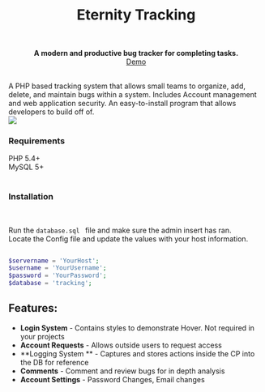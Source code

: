 
<h1 align="center">Eternity Tracking</h1> <br>
<p align="center">
<b>A modern and productive bug tracker for completing tasks.</b><br>
<a href="https://eternity-tracking.000webhostapp.com/Eternity-Tracking-backend-dev/Eternity-Tracking-backend-dev/src/index.php">Demo</a>
</p><br>
A PHP based tracking system that allows small teams to organize, add, delete, and maintain bugs within a system. Includes Account management and web application security. An easy-to-install program that allows developers to build off of.<br>
<a href="http://tinypic.com?ref=2na6105" target="_blank"><img src="http://i67.tinypic.com/2na6105.jpg" border="0"></a><br>
<h3>Requirements</h3>
PHP 5.4+ <br>
MySQL 5+<br>
<br>

<h3>Installation</h3><br>


Run the `database.sql ` file and make sure the admin insert has ran.<br>
Locate the Config file and update the values with your host information.<br>


```php

$servername = 'YourHost';
$username = 'YourUsername';
$password = 'YourPassword';
$database = 'tracking';

```
## Features:
- **Login System** - Contains styles to demonstrate Hover. Not required in your projects
- **Account Requests** - Allows outside users to request access
- **Logging System ** - Captures and stores actions inside the CP into the DB for reference 
- **Comments** - Comment and review bugs for in depth analysis 
- **Account Settings** - Password Changes, Email changes

